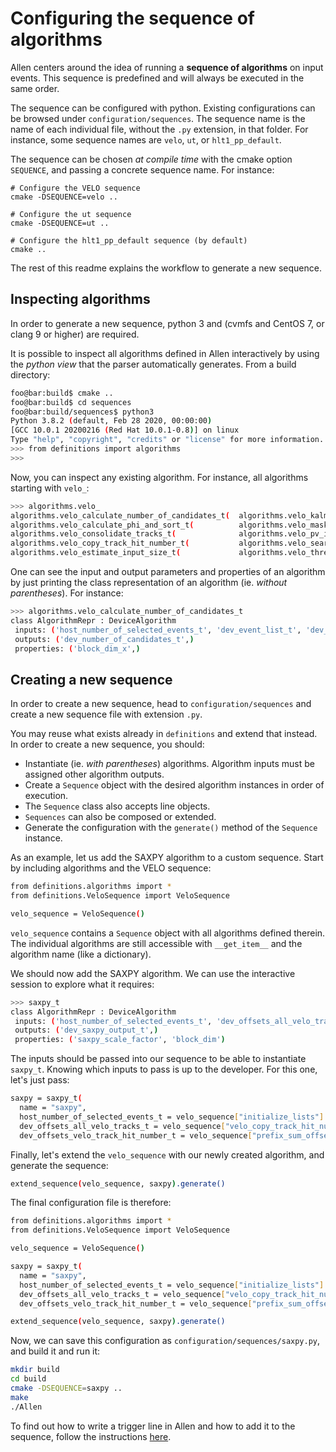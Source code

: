 Configuring the sequence of algorithms
======================================

Allen centers around the idea of running a __sequence of algorithms__ on input events. This sequence is predefined and will always be executed in the same order.

The sequence can be configured with python. Existing configurations can be browsed under `configuration/sequences`. The sequence name is the name of each individual file, without the `.py` extension, in that folder. For instance, some sequence names are `velo`, `ut`, or `hlt1_pp_default`.

The sequence can be chosen _at compile time_ with the cmake option `SEQUENCE`, and passing a concrete sequence name. For instance:

    # Configure the VELO sequence
    cmake -DSEQUENCE=velo ..

    # Configure the ut sequence
    cmake -DSEQUENCE=ut ..

    # Configure the hlt1_pp_default sequence (by default)
    cmake ..

The rest of this readme explains the workflow to generate a new sequence.

Inspecting algorithms
---------------------

In order to generate a new sequence, python 3 and (cvmfs and CentOS 7, or clang 9 or higher) are required.

It is possible to inspect all algorithms defined in Allen interactively by using the _python view_ that the parser automatically generates. From a build directory:

```sh
foo@bar:build$ cmake ..
foo@bar:build$ cd sequences
foo@bar:build/sequences$ python3
Python 3.8.2 (default, Feb 28 2020, 00:00:00) 
[GCC 10.0.1 20200216 (Red Hat 10.0.1-0.8)] on linux
Type "help", "copyright", "credits" or "license" for more information.
>>> from definitions import algorithms
>>>
```

Now, you can inspect any existing algorithm. For instance, all algorithms starting with `velo_`:

```sh
>>> algorithms.velo_
algorithms.velo_calculate_number_of_candidates_t(  algorithms.velo_kalman_filter_t(
algorithms.velo_calculate_phi_and_sort_t(          algorithms.velo_masked_clustering_t(
algorithms.velo_consolidate_tracks_t(              algorithms.velo_pv_ip_t(
algorithms.velo_copy_track_hit_number_t(           algorithms.velo_search_by_triplet_t(
algorithms.velo_estimate_input_size_t(             algorithms.velo_three_hit_tracks_filter_t(
```

One can see the input and output parameters and properties of an algorithm by just printing the class representation of an algorithm (ie. _without parentheses_). For instance:

```sh
>>> algorithms.velo_calculate_number_of_candidates_t
class AlgorithmRepr : DeviceAlgorithm
 inputs: ('host_number_of_selected_events_t', 'dev_event_list_t', 'dev_velo_raw_input_t', 'dev_velo_raw_input_offsets_t')
 outputs: ('dev_number_of_candidates_t',)
 properties: ('block_dim_x',)
```

Creating a new sequence
-----------------------

In order to create a new sequence, head to `configuration/sequences` and create a new sequence file with extension `.py`.

You may reuse what exists already in `definitions` and extend that instead. In order to create a new sequence, you should:

* Instantiate (ie. _with parentheses_) algorithms. Algorithm inputs must be assigned other algorithm outputs.
* Create a `Sequence` object with the desired algorithm instances in order of execution.
* The `Sequence` class also accepts line objects.
* `Sequences` can also be composed or extended.
* Generate the configuration with the `generate()` method of the `Sequence` instance.

As an example, let us add the SAXPY algorithm to a custom sequence. Start by including algorithms and the VELO sequence:

```sh
from definitions.algorithms import *
from definitions.VeloSequence import VeloSequence

velo_sequence = VeloSequence()
```

`velo_sequence` contains a `Sequence` object with all algorithms defined therein. The individual algorithms are still accessible with `__get_item__` and the algorithm name (like a dictionary).

We should now add the SAXPY algorithm. We can use the interactive session to explore what it requires:

```sh
>>> saxpy_t
class AlgorithmRepr : DeviceAlgorithm
 inputs: ('host_number_of_selected_events_t', 'dev_offsets_all_velo_tracks_t', 'dev_offsets_velo_track_hit_number_t')
 outputs: ('dev_saxpy_output_t',)
 properties: ('saxpy_scale_factor', 'block_dim')
```

The inputs should be passed into our sequence to be able to instantiate `saxpy_t`. Knowing which inputs to pass is up to the developer. For this one, let's just pass:

```sh
saxpy = saxpy_t(
  name = "saxpy",
  host_number_of_selected_events_t = velo_sequence["initialize_lists"].host_number_of_selected_events_t(),
  dev_offsets_all_velo_tracks_t = velo_sequence["velo_copy_track_hit_number"].dev_offsets_all_velo_tracks_t(),
  dev_offsets_velo_track_hit_number_t = velo_sequence["prefix_sum_offsets_velo_track_hit_number"].dev_output_buffer_t())
```

Finally, let's extend the `velo_sequence` with our newly created algorithm, and generate the sequence:

```sh
extend_sequence(velo_sequence, saxpy).generate()
```

The final configuration file is therefore:

```sh
from definitions.algorithms import *
from definitions.VeloSequence import VeloSequence

velo_sequence = VeloSequence()

saxpy = saxpy_t(
  name = "saxpy",
  host_number_of_selected_events_t = velo_sequence["initialize_lists"].host_number_of_selected_events_t(),
  dev_offsets_all_velo_tracks_t = velo_sequence["velo_copy_track_hit_number"].dev_offsets_all_velo_tracks_t(),
  dev_offsets_velo_track_hit_number_t = velo_sequence["prefix_sum_offsets_velo_track_hit_number"].dev_output_buffer_t())

extend_sequence(velo_sequence, saxpy).generate()
```

Now, we can save this configuration as `configuration/sequences/saxpy.py`, and build it and run it:

```sh
mkdir build
cd build
cmake -DSEQUENCE=saxpy ..
make
./Allen
```

To find out how to write a trigger line in Allen and how to add it to the sequence, follow the instructions [here](../selections.md).
